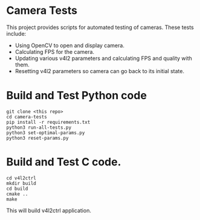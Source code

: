 # Camera Tests
This project provides scripts for automated testing of cameras. These tests include:
- Using OpenCV to open and display camera.
- Calculating FPS for the camera.
- Updating various v4l2 parameters and calculating FPS and quality with them.
- Resetting v4l2 parameters so camera can go back to its initial state.

# Build and Test Python code
```
git clone <this repo>
cd camera-tests
pip install -r requirements.txt
python3 run-all-tests.py
python3 set-optimal-params.py
python3 reset-params.py
```

# Build and Test C code.
```
cd v4l2ctrl
mkdir build
cd build
cmake ..
make
```
This will build v4l2ctrl application. 

